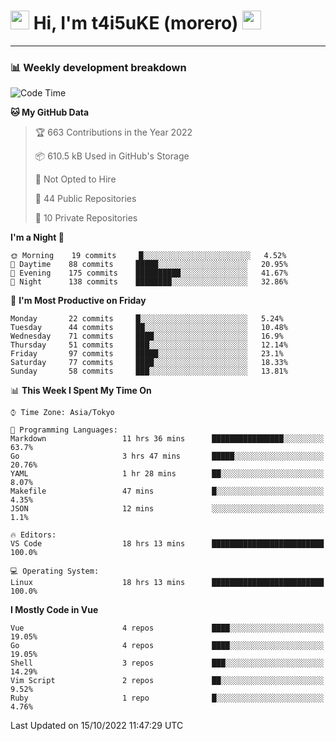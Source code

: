<!-- Title -->
<h1>
    <img src="https://emojis.slackmojis.com/emojis/images/1600385609/10490/cactuar.gif?1600385609" width="30"/> 
    Hi, I'm t4i5uKE (morero) 
    <img src="https://emojis.slackmojis.com/emojis/images/1600385609/10490/cactuar.gif?1600385609" width="30"/>
</h1>

---

<h3> 📊 Weekly development breakdown </h3>
<!-- waka-readme-stats -->

<!--START_SECTION:waka-->
![Code Time](http://img.shields.io/badge/Code%20Time-1%2C250%20hrs%2036%20mins-blue)

**🐱 My GitHub Data** 

> 🏆 663 Contributions in the Year 2022
 > 
> 📦 610.5 kB Used in GitHub's Storage 
 > 
> 🚫 Not Opted to Hire
 > 
> 📜 44 Public Repositories 
 > 
> 🔑 10 Private Repositories  
 > 
**I'm a Night 🦉** 

```text
🌞 Morning    19 commits     █░░░░░░░░░░░░░░░░░░░░░░░░   4.52% 
🌆 Daytime    88 commits     █████░░░░░░░░░░░░░░░░░░░░   20.95% 
🌃 Evening    175 commits    ██████████░░░░░░░░░░░░░░░   41.67% 
🌙 Night      138 commits    ████████░░░░░░░░░░░░░░░░░   32.86%

```
📅 **I'm Most Productive on Friday** 

```text
Monday       22 commits     █░░░░░░░░░░░░░░░░░░░░░░░░   5.24% 
Tuesday      44 commits     ██░░░░░░░░░░░░░░░░░░░░░░░   10.48% 
Wednesday    71 commits     ████░░░░░░░░░░░░░░░░░░░░░   16.9% 
Thursday     51 commits     ███░░░░░░░░░░░░░░░░░░░░░░   12.14% 
Friday       97 commits     █████░░░░░░░░░░░░░░░░░░░░   23.1% 
Saturday     77 commits     ████░░░░░░░░░░░░░░░░░░░░░   18.33% 
Sunday       58 commits     ███░░░░░░░░░░░░░░░░░░░░░░   13.81%

```


📊 **This Week I Spent My Time On** 

```text
⌚︎ Time Zone: Asia/Tokyo

💬 Programming Languages: 
Markdown                 11 hrs 36 mins      ████████████████░░░░░░░░░   63.7% 
Go                       3 hrs 47 mins       █████░░░░░░░░░░░░░░░░░░░░   20.76% 
YAML                     1 hr 28 mins        ██░░░░░░░░░░░░░░░░░░░░░░░   8.07% 
Makefile                 47 mins             █░░░░░░░░░░░░░░░░░░░░░░░░   4.35% 
JSON                     12 mins             ░░░░░░░░░░░░░░░░░░░░░░░░░   1.1%

🔥 Editors: 
VS Code                  18 hrs 13 mins      █████████████████████████   100.0%

💻 Operating System: 
Linux                    18 hrs 13 mins      █████████████████████████   100.0%

```

**I Mostly Code in Vue** 

```text
Vue                      4 repos             ████░░░░░░░░░░░░░░░░░░░░░   19.05% 
Go                       4 repos             ████░░░░░░░░░░░░░░░░░░░░░   19.05% 
Shell                    3 repos             ███░░░░░░░░░░░░░░░░░░░░░░   14.29% 
Vim Script               2 repos             ██░░░░░░░░░░░░░░░░░░░░░░░   9.52% 
Ruby                     1 repo              █░░░░░░░░░░░░░░░░░░░░░░░░   4.76%

```



 Last Updated on 15/10/2022 11:47:29 UTC
<!--END_SECTION:waka-->
